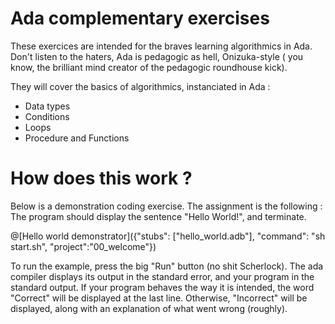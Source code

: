 # Ada complementary exercises

These exercices are intended for the braves learning algorithmics in Ada. Don't listen to the haters, Ada is pedagogic as hell, Onizuka-style (
you know, the brilliant mind creator of the pedagogic roundhouse kick).

They will cover the basics of algorithmics, instanciated in Ada :
- Data types
- Conditions
- Loops
- Procedure and Functions

# How does this work ?

Below is a demonstration coding exercise. The assignment is the following : The program should display the sentence "Hello World!", and terminate.

@[Hello world demonstrator]({"stubs": ["hello_world.adb"], "command": "sh start.sh", "project":"00_welcome"})

To run the example, press the big "Run" button (no shit Scherlock). The ada compiler displays its output in the standard error, and your program in the standard output. If your program behaves the way it is intended, the word "Correct" will be displayed at the last line. Otherwise, "Incorrect" will be displayed, along with an explanation of what went wrong (roughly).